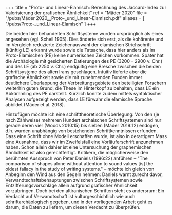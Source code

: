 +++
title = "Proto- und Linear-Elamisch: Berechnung des Jaccard-Index zur Valorisierung der grafischen Ähnlichkeit"
ref = "Mäder 2020"
file = "/pubs/Mäder 2020__Proto-_und_Linear-Elamisch.pdf"
aliases = [
    "/pubs/Proto-_und_Linear-Elamisch"
]
+++

Die beiden hier behandelten Schriftsysteme wurden ursprünglich als eines angesehen (vgl. Scheil 1905).
Dies änderte sich erst, als die kohärente und im Vergleich reduzierte Zeichenauswahl der elamischen
Strichschrift (künftig LE) erkannt wurde sowie die Tatsache, dass hier anders als im Proto-Elamischen
(PE) keine numerischen Zeichen vorkommen. Später hat die Archäologie mit gesicherten Datierungen
des PE (3200 – 2900 v. Chr.) und des LE (ab 2250 v. Chr.) endgültig eine Bresche zwischen die beiden
Schriftsysteme des alten Irans geschlagen. Intuitiv lieferte aber die grafische Ähnlichkeit sowie die mit
zunehmenden Funden immer deutlichere Überlappung der Verbreitungsgebiete den beteiligten
Forschern weiterhin guten Grund, die These im Hinterkopf zu behalten, dass LE ein Abkömmling des
PE darstellt. Kürzlich konnte zudem mittels syntaktischer Analysen aufgezeigt werden, dass LE fürwahr
die elamische Sprache abbildet (Mäder et al. 2018).

Hinzufügen möchte ich eine schrifttheoretische Überlegung: Von den (je nach Zählweise) mehreren
Hundert archaischen Schriftsystemen sind nur gerade deren vier (Woods 2010:15) bis sieben (Mäder
2019:12) endogen, d.h. wurden unabhängig von bestehenden Schriftkenntnissen erfunden. Dass eine
Schrift ohne Modell erschaffen wurde, ist also in derartigem Mass eine Ausnahme, dass wir im
Zweifelsfall eine Vorläuferschrift anzunehmen haben. Schon allein dahier ist eine Untersuchung der
graphemischen Ähnlichkeit ist also gerechtfertigt. Kritikern, die möglicherweise den berühmten
Ausspruch von Peter Daniels (1996:22) anführen – "The comparison of shapes alone without attention
to sound values [is] the oldest fallacy in the study of writing systems." – möchte ich gleich von Anbeginn
den Wind aus den Segeln nehmen: Daniels warnt zurecht davor, Verwandtschaftsbehauptungen
zwischen Schriftsystemen sowie Entzifferungsvorschläge allein aufgrund grafischer Ähnlichkeit
vorzubringen. Doch bei den altiranischen Schriften steht es andersrum: Ein Verdacht auf
Verwandtschaft ist kulturgeschichtlich wie auch schriftarchäologisch gegeben, und in der vorliegenden
Arbeit geht es darum, die Daten zu liefern, um diesen Verdacht zu überprüfen.
